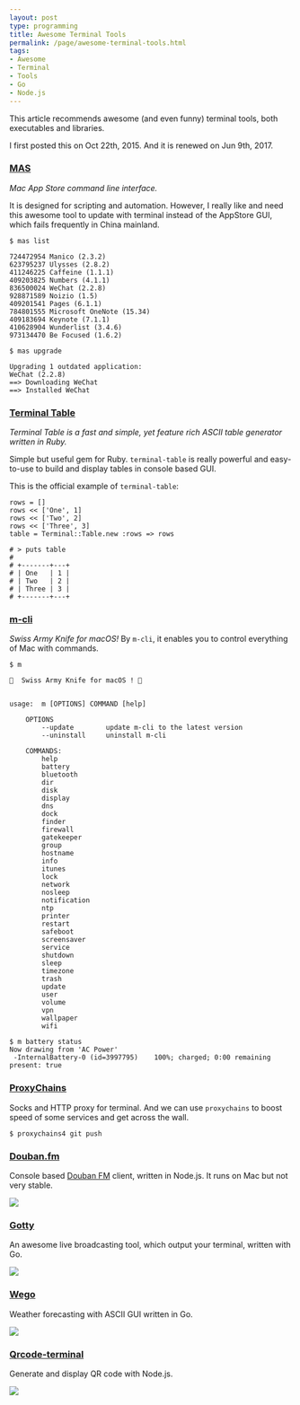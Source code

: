```yaml
---
layout: post
type: programming
title: Awesome Terminal Tools
permalink: /page/awesome-terminal-tools.html
tags:
- Awesome
- Terminal
- Tools
- Go
- Node.js
---
```


This article recommends awesome (and even funny) terminal tools, both executables and libraries.

I first posted this on Oct 22th, 2015. And it is renewed on Jun 9th, 2017.

### [MAS](https://github.com/mas-cli/mas)

_Mac App Store command line interface._

It is designed for scripting and automation. However, I really like and need this awesome tool to update with terminal instead of the AppStore GUI, which fails frequently in China mainland.

```
$ mas list

724472954 Manico (2.3.2)
623795237 Ulysses (2.8.2)
411246225 Caffeine (1.1.1)
409203825 Numbers (4.1.1)
836500024 WeChat (2.2.8)
928871589 Noizio (1.5)
409201541 Pages (6.1.1)
784801555 Microsoft OneNote (15.34)
409183694 Keynote (7.1.1)
410628904 Wunderlist (3.4.6)
973134470 Be Focused (1.6.2)
```

```
$ mas upgrade

Upgrading 1 outdated application:
WeChat (2.2.8)
==> Downloading WeChat
==> Installed WeChat
```

### [Terminal Table](https://github.com/tj/terminal-table)

_Terminal Table is a fast and simple, yet feature rich ASCII table generator written in Ruby._

Simple but useful gem for Ruby. `terminal-table` is really powerful and easy-to-use to build and display tables in console based GUI.

This is the official example of `terminal-table`:

```
rows = []
rows << ['One', 1]
rows << ['Two', 2]
rows << ['Three', 3]
table = Terminal::Table.new :rows => rows

# > puts table
#
# +-------+---+
# | One   | 1 |
# | Two   | 2 |
# | Three | 3 |
# +-------+---+
```

### [m-cli](https://github.com/rgcr/m-cli)

_Swiss Army Knife for macOS!_ By `m-cli`, it enables you to control everything of Mac with commands.

```
$ m 

  Swiss Army Knife for macOS ! 


usage:  m [OPTIONS] COMMAND [help]

    OPTIONS
        --update        update m-cli to the latest version
        --uninstall     uninstall m-cli

    COMMANDS:
        help
        battery
        bluetooth
        dir
        disk
        display
        dns
        dock
        finder
        firewall
        gatekeeper
        group
        hostname
        info
        itunes
        lock
        network
        nosleep
        notification
        ntp
        printer
        restart
        safeboot
        screensaver
        service
        shutdown
        sleep
        timezone
        trash
        update
        user
        volume
        vpn
        wallpaper
        wifi
```

```
$ m battery status
Now drawing from 'AC Power'
 -InternalBattery-0 (id=3997795)	100%; charged; 0:00 remaining present: true
```

### [ProxyChains](https://github.com/rofl0r/proxychains-ng)

Socks and HTTP proxy for terminal. And we can use `proxychains` to boost speed of some services and get across the wall.

```
$ proxychains4 git push
```

### [Douban.fm](https://github.com/turingou/douban.fm)

Console based [Douban FM](https://douban.fm/) client, written in Node.js. It runs on Mac but not very stable.

![](https://camo.githubusercontent.com/ca0a75a041cb65d1ad9dddc2e44b1c52903db7d0/687474703a2f2f7777312e73696e61696d672e636e2f6c617267652f36316666306465337477316563696a3364713830626a32306d3430657a3735752e6a7067)

### [Gotty](https://github.com/yudai/gotty)

An awesome live broadcasting tool, which output your terminal, written with Go.

![](https://raw.githubusercontent.com/yudai/gotty/master/screenshot.gif)

### [Wego](https://github.com/schachmat/wego)

Weather forecasting with ASCII GUI written in Go.

![](https://camo.githubusercontent.com/c3d2b92671f1ded5d5a9a9ebafdc836527f97269/687474703a2f2f7363686163686d61742e6769746875622e696f2f7765676f2f7765676f2e676966)

### [Qrcode-terminal](https://github.com/gtanner/qrcode-terminal)

Generate and display QR code with Node.js.

![](https://camo.githubusercontent.com/1b87ab92f230c35ff19abf2449e0fd52bea3f124/68747470733a2f2f7261772e6769746875622e636f6d2f6774616e6e65722f7172636f64652d7465726d696e616c2f6d61737465722f6578616d706c652f62617369632e706e67)
